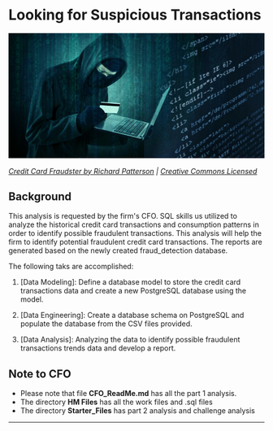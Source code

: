 # Looking for Suspicious Transactions

![Credit card fraudster](Images/credit_card_fraudster.jpg) 

*[Credit Card Fraudster by Richard Patterson](https://www.flickr.com/photos/136770128@N07/42252105582/) | [Creative Commons Licensed](https://creativecommons.org/licenses/by/2.0/)*

## Background

This analysis is requested by the firm's CFO. SQL skills us utilized to analyze the historical credit card transactions and consumption patterns in order to identify possible fraudulent transactions. This analysis will help the firm to identify potential fraudulent credit card transactions. The reports are generated based on the newly created fraud_detection database.

The following taks are accomplished:

1. [Data Modeling]:
        Define a database model to store the credit card transactions data and create a new PostgreSQL database using the model.

2. [Data Engineering]: 
        Create a database schema on PostgreSQL and populate the database from the CSV files provided.

3. [Data Analysis]: 
        Analyzing the data to identify possible fraudulent transactions trends data and develop a report.



## Note to CFO
  - Please note that file **CFO_ReadMe.md** has all the part 1 analysis. 
  - The directory **HM Files** has all the work files and .sql files
  - The directory **Starter_Files** has part 2 analysis and challenge analysis




---
